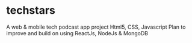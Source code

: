 # techstars
A web &amp; mobile tech podcast app project 
Html5, CSS, Javascript
Plan to improve and build on using ReactJs, NodeJs & MongoDB
